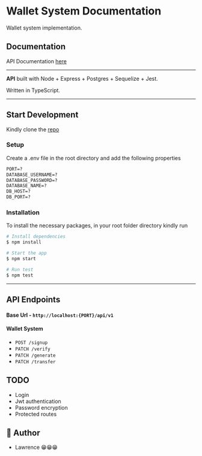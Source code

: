 # Wallet System Documentation

Wallet system implementation.

## Documentation

API Documentation [here](https://documenter.getpostman.com/view/17190443/TzzDKFSf)

---

**API** built with Node + Express + Postgres + Sequelize + Jest.

Written in TypeScript.

---

## Start Development

Kindly clone the [repo](https://github.com/florenzino/wallet-system)

### Setup

Create a .env file in the root directory and add the following properties

```markdown
PORT=?
DATABASE_USERNAME=?
DATABASE_PASSWORD=?
DATABASE_NAME=?
DB_HOST=?
DB_PORT=?
```

### Installation

To install the necessary packages, in your root folder directory kindly run

```bash
# Install dependencies
$ npm install

# Start the app
$ npm start

# Run test
$ npm test
```

---

## API Endpoints

#### Base Url - `http://localhost:{PORT}/api/v1`

#### Wallet System

- `POST /signup`
- `PATCH /verify `
- `PATCH /generate`
- `PATCH /transfer`

## TODO

- Login
- Jwt authentication
- Password encryption
- Protected routes

## 🎩 Author

- Lawrence 😁😁😁

